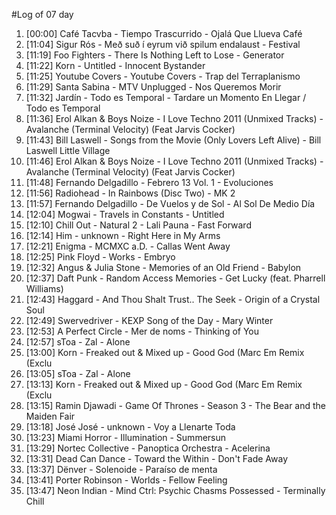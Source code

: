 #Log of 07 day

1. [00:00] Café Tacvba - Tiempo Trascurrido - Ojalá Que Llueva Café
1. [11:04] Sigur Rós - Með suð í eyrum við spilum endalaust - Festival
1. [11:19] Foo Fighters - There Is Nothing Left to Lose - Generator
1. [11:22] Korn - Untitled - Innocent Bystander
1. [11:25] Youtube Covers - Youtube Covers - Trap del Terraplanismo
1. [11:29] Santa Sabina - MTV Unplugged - Nos Queremos Morir
1. [11:32] Jardín - Todo es Temporal - Tardare un Momento En Llegar / Todo es Temporal
1. [11:36] Erol Alkan & Boys Noize - I Love Techno 2011 (Unmixed Tracks) - Avalanche (Terminal Velocity) (Feat Jarvis Cocker)
1. [11:43] Bill Laswell - Songs from the Movie (Only Lovers Left Alive) - Bill Laswell   Little Village
1. [11:46] Erol Alkan & Boys Noize - I Love Techno 2011 (Unmixed Tracks) - Avalanche (Terminal Velocity) (Feat Jarvis Cocker)
1. [11:48] Fernando Delgadillo - Febrero 13 Vol. 1 - Evoluciones
1. [11:56] Radiohead - In Rainbows (Disc Two) - MK 2
1. [11:57] Fernando Delgadillo - De Vuelos y de Sol - Al Sol De Medio Día
1. [12:04] Mogwai - Travels in Constants - Untitled
1. [12:10] Chill Out - Natural 2 - Lali Pauna - Fast Forward
1. [12:14] Him - unknown - Right Here in My Arms
1. [12:21] Enigma - MCMXC a.D. - Callas Went Away
1. [12:25] Pink Floyd - Works - Embryo
1. [12:32] Angus & Julia Stone - Memories of an Old Friend - Babylon
1. [12:37] Daft Punk - Random Access Memories - Get Lucky (feat. Pharrell Williams)
1. [12:43] Haggard - And Thou Shalt Trust.. The Seek - Origin of a Crystal Soul
1. [12:49] Swervedriver - KEXP Song of the Day - Mary Winter
1. [12:53] A Perfect Circle - Mer de noms - Thinking of You
1. [12:57] sToa - Zal - Alone
1. [13:00] Korn - Freaked out & Mixed up - Good God (Marc Em Remix (Exclu
1. [13:05] sToa - Zal - Alone
1. [13:13] Korn - Freaked out & Mixed up - Good God (Marc Em Remix (Exclu
1. [13:15] Ramin Djawadi - Game Of Thrones - Season 3 - The Bear and the Maiden Fair
1. [13:18] José José - unknown - Voy a Llenarte Toda
1. [13:23] Miami Horror - Illumination - Summersun
1. [13:29] Nortec Collective - Panoptica Orchestra - Acelerina
1. [13:31] Dead Can Dance - Toward the Within - Don't Fade Away
1. [13:37] Dënver - Solenoide - Paraíso de menta
1. [13:41] Porter Robinson - Worlds - Fellow Feeling
1. [13:47] Neon Indian - Mind Ctrl: Psychic Chasms Possessed - Terminally Chill
